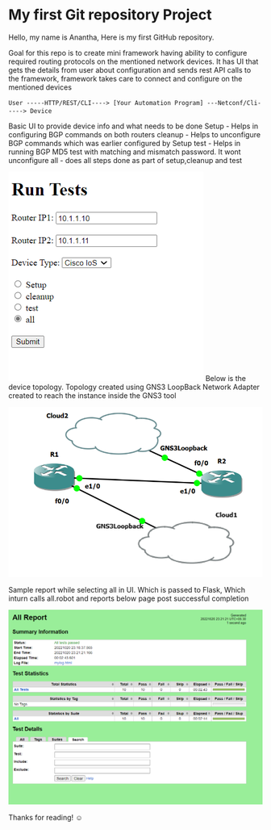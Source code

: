 # My first Git repository Project

Hello, my name is Anantha, Here is my first GitHub repository.

Goal for this repo is to create mini framework having ability to configure required routing protocols on the mentioned network devices. 
It has UI that gets the details from user about configuration and sends rest API calls to the framework, framework takes care to connect and configure on the mentioned devices

    User -----HTTP/REST/CLI----> [Your Automation Program] ---Netconf/Cli-----> Device

Basic UI to provide device info and what needs to be done
Setup - Helps in configuring BGP commands on both routers
cleanup - Helps to unconfigure BGP commands which was earlier configured by Setup
test - Helps in running BGP MD5 test with matching and mismatch password. It wont unconfigure
all - does all steps done as part of setup,cleanup and test 

![User UI](https://github.com/Anantha83/sky-auto-repo/blob/main/images/front_basic_ui.png)
Below is the device topology.
Topology created using GNS3
LoopBack Network Adapter created to reach the instance inside the GNS3 tool

![Topology](https://github.com/Anantha83/sky-auto-repo/blob/main/images/topology.png)

Sample report while selecting all in UI. Which is passed to Flask, Which inturn calls all.robot and reports below  page post successful completion

![report](https://github.com/Anantha83/sky-auto-repo/blob/main/images/sample_report.png) 

Thanks for reading! ☺